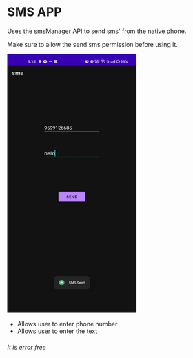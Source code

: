 # SMS APP
Uses the smsManager API to send sms' from the native phone.

Make sure to allow the send sms permission before using it.

<img src="/images/front.jpeg?raw=true" width="300" height="600">

* Allows user to enter phone number
* Allows user to enter the text

###### It is error free